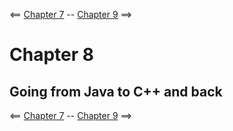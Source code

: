 <== [Chapter 7](https://github.com/sjfricke/Tango-C-NDK-Tutorial/blob/master/Chapter_07.md) -- [Chapter 9](https://github.com/sjfricke/Tango-C-NDK-Tutorial/blob/master/Chapter_09.md) ==>


# Chapter 8

Going from Java to C++ and back
--------

    
<== [Chapter 7](https://github.com/sjfricke/Tango-C-NDK-Tutorial/blob/master/Chapter_07.md) -- [Chapter 9](https://github.com/sjfricke/Tango-C-NDK-Tutorial/blob/master/Chapter_09.md) ==>